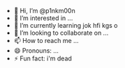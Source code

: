 - 👋 Hi, I’m @p1nkm00n
- 👀 I’m interested in ...
- 🌱 I’m currently learning jok hfi kgs o
- 💞️ I’m looking to collaborate on ...
- 📫 How to reach me ...
- 😄 Pronouns: ...
- ⚡ Fun fact: i'm dead

<!---
p1nkm00n/p1nkm00n is a ✨ special ✨ repository because its `README.md` (this file) appears on your GitHub profile.
You can click the Preview link to take a look at your changes.
--->
